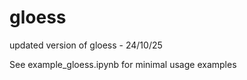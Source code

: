 # gloess

updated version of gloess - 24/10/25

See example_gloess.ipynb for minimal usage examples
